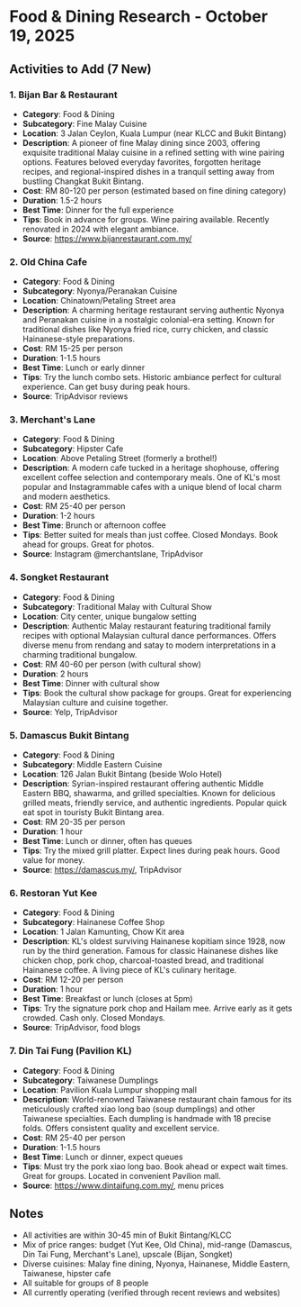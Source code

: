 # Food & Dining Research - October 19, 2025

## Activities to Add (7 New)

### 1. Bijan Bar & Restaurant
- **Category**: Food & Dining
- **Subcategory**: Fine Malay Cuisine
- **Location**: 3 Jalan Ceylon, Kuala Lumpur (near KLCC and Bukit Bintang)
- **Description**: A pioneer of fine Malay dining since 2003, offering exquisite traditional Malay cuisine in a refined setting with wine pairing options. Features beloved everyday favorites, forgotten heritage recipes, and regional-inspired dishes in a tranquil setting away from bustling Changkat Bukit Bintang.
- **Cost**: RM 80-120 per person (estimated based on fine dining category)
- **Duration**: 1.5-2 hours
- **Best Time**: Dinner for the full experience
- **Tips**: Book in advance for groups. Wine pairing available. Recently renovated in 2024 with elegant ambiance.
- **Source**: https://www.bijanrestaurant.com.my/

### 2. Old China Cafe
- **Category**: Food & Dining
- **Subcategory**: Nyonya/Peranakan Cuisine
- **Location**: Chinatown/Petaling Street area
- **Description**: A charming heritage restaurant serving authentic Nyonya and Peranakan cuisine in a nostalgic colonial-era setting. Known for traditional dishes like Nyonya fried rice, curry chicken, and classic Hainanese-style preparations.
- **Cost**: RM 15-25 per person
- **Duration**: 1-1.5 hours
- **Best Time**: Lunch or early dinner
- **Tips**: Try the lunch combo sets. Historic ambiance perfect for cultural experience. Can get busy during peak hours.
- **Source**: TripAdvisor reviews

### 3. Merchant's Lane
- **Category**: Food & Dining
- **Subcategory**: Hipster Cafe
- **Location**: Above Petaling Street (formerly a brothel!)
- **Description**: A modern cafe tucked in a heritage shophouse, offering excellent coffee selection and contemporary meals. One of KL's most popular and Instagrammable cafes with a unique blend of local charm and modern aesthetics.
- **Cost**: RM 25-40 per person
- **Duration**: 1-2 hours
- **Best Time**: Brunch or afternoon coffee
- **Tips**: Better suited for meals than just coffee. Closed Mondays. Book ahead for groups. Great for photos.
- **Source**: Instagram @merchantslane, TripAdvisor

### 4. Songket Restaurant
- **Category**: Food & Dining
- **Subcategory**: Traditional Malay with Cultural Show
- **Location**: City center, unique bungalow setting
- **Description**: Authentic Malay restaurant featuring traditional family recipes with optional Malaysian cultural dance performances. Offers diverse menu from rendang and satay to modern interpretations in a charming traditional bungalow.
- **Cost**: RM 40-60 per person (with cultural show)
- **Duration**: 2 hours
- **Best Time**: Dinner with cultural show
- **Tips**: Book the cultural show package for groups. Great for experiencing Malaysian culture and cuisine together.
- **Source**: Yelp, TripAdvisor

### 5. Damascus Bukit Bintang
- **Category**: Food & Dining
- **Subcategory**: Middle Eastern Cuisine
- **Location**: 126 Jalan Bukit Bintang (beside Wolo Hotel)
- **Description**: Syrian-inspired restaurant offering authentic Middle Eastern BBQ, shawarma, and grilled specialties. Known for delicious grilled meats, friendly service, and authentic ingredients. Popular quick eat spot in touristy Bukit Bintang area.
- **Cost**: RM 20-35 per person
- **Duration**: 1 hour
- **Best Time**: Lunch or dinner, often has queues
- **Tips**: Try the mixed grill platter. Expect lines during peak hours. Good value for money.
- **Source**: https://damascus.my/, TripAdvisor

### 6. Restoran Yut Kee
- **Category**: Food & Dining
- **Subcategory**: Hainanese Coffee Shop
- **Location**: 1 Jalan Kamunting, Chow Kit area
- **Description**: KL's oldest surviving Hainanese kopitiam since 1928, now run by the third generation. Famous for classic Hainanese dishes like chicken chop, pork chop, charcoal-toasted bread, and traditional Hainanese coffee. A living piece of KL's culinary heritage.
- **Cost**: RM 12-20 per person
- **Duration**: 1 hour
- **Best Time**: Breakfast or lunch (closes at 5pm)
- **Tips**: Try the signature pork chop and Hailam mee. Arrive early as it gets crowded. Cash only. Closed Mondays.
- **Source**: TripAdvisor, food blogs

### 7. Din Tai Fung (Pavilion KL)
- **Category**: Food & Dining
- **Subcategory**: Taiwanese Dumplings
- **Location**: Pavilion Kuala Lumpur shopping mall
- **Description**: World-renowned Taiwanese restaurant chain famous for its meticulously crafted xiao long bao (soup dumplings) and other Taiwanese specialties. Each dumpling is handmade with 18 precise folds. Offers consistent quality and excellent service.
- **Cost**: RM 25-40 per person
- **Duration**: 1-1.5 hours
- **Best Time**: Lunch or dinner, expect queues
- **Tips**: Must try the pork xiao long bao. Book ahead or expect wait times. Great for groups. Located in convenient Pavilion mall.
- **Source**: https://www.dintaifung.com.my/, menu prices

## Notes
- All activities are within 30-45 min of Bukit Bintang/KLCC
- Mix of price ranges: budget (Yut Kee, Old China), mid-range (Damascus, Din Tai Fung, Merchant's Lane), upscale (Bijan, Songket)
- Diverse cuisines: Malay fine dining, Nyonya, Hainanese, Middle Eastern, Taiwanese, hipster cafe
- All suitable for groups of 8 people
- All currently operating (verified through recent reviews and websites)


